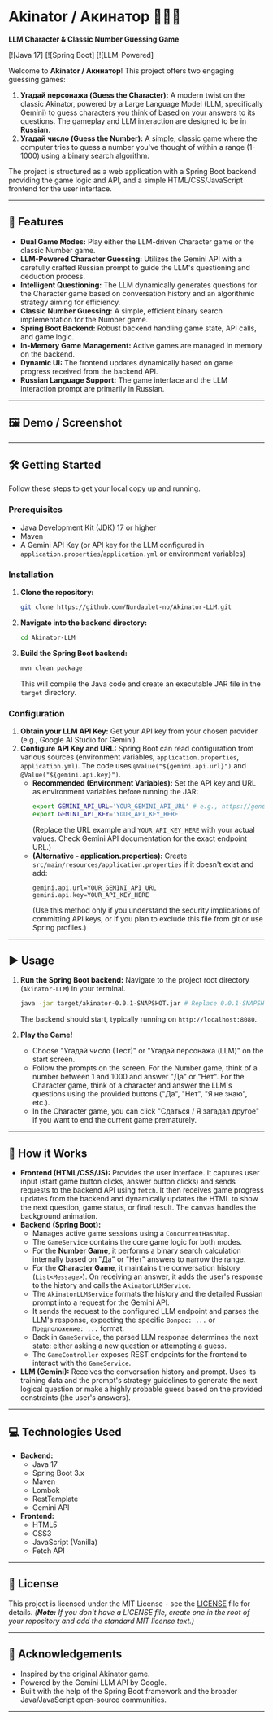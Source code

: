 # Akinator / Акинатор 🧞‍♂️🔢

**LLM Character & Classic Number Guessing Game**

[![Java 17]
[![Spring Boot]
[![LLM-Powered]

Welcome to **Akinator / Акинатор**! This project offers two engaging guessing games:

1.  **Угадай персонажа (Guess the Character):** A modern twist on the classic Akinator, powered by a Large Language Model (LLM, specifically Gemini) to guess characters you think of based on your answers to its questions. The gameplay and LLM interaction are designed to be in **Russian**.
2.  **Угадай число (Guess the Number):** A simple, classic game where the computer tries to guess a number you've thought of within a range (1-1000) using a binary search algorithm.

The project is structured as a web application with a Spring Boot backend providing the game logic and API, and a simple HTML/CSS/JavaScript frontend for the user interface.

---

## 🌟 Features

*   **Dual Game Modes:** Play either the LLM-driven Character game or the classic Number game.
*   **LLM-Powered Character Guessing:** Utilizes the Gemini API with a carefully crafted Russian prompt to guide the LLM's questioning and deduction process.
*   **Intelligent Questioning:** The LLM dynamically generates questions for the Character game based on conversation history and an algorithmic strategy aiming for efficiency.
*   **Classic Number Guessing:** A simple, efficient binary search implementation for the Number game.
*   **Spring Boot Backend:** Robust backend handling game state, API calls, and game logic.
*   **In-Memory Game Management:** Active games are managed in memory on the backend.
*   **Dynamic UI:** The frontend updates dynamically based on game progress received from the backend API.
*   **Russian Language Support:** The game interface and the LLM interaction prompt are primarily in Russian.

---

## 🖼️ Demo / Screenshot




---

## 🛠️ Getting Started

Follow these steps to get your local copy up and running.

### Prerequisites

*   Java Development Kit (JDK) 17 or higher
*   Maven
*   A Gemini API Key (or API key for the LLM configured in `application.properties`/`application.yml` or environment variables)

### Installation

1.  **Clone the repository:**
    ```bash
    git clone https://github.com/Nurdaulet-no/Akinator-LLM.git
    ```
2.  **Navigate into the backend directory:**
    ```bash
    cd Akinator-LLM
    ```
3.  **Build the Spring Boot backend:**
    ```bash
    mvn clean package
    ```
    This will compile the Java code and create an executable JAR file in the `target` directory.

### Configuration

1.  **Obtain your LLM API Key:** Get your API key from your chosen provider (e.g., Google AI Studio for Gemini).
2.  **Configure API Key and URL:** Spring Boot can read configuration from various sources (environment variables, `application.properties`, `application.yml`). The code uses `@Value("${gemini.api.url}")` and `@Value("${gemini.api.key}")`.
    *   **Recommended (Environment Variables):** Set the API key and URL as environment variables before running the JAR:
        ```bash
        export GEMINI_API_URL='YOUR_GEMINI_API_URL' # e.g., https://generativelanguage.googleapis.com/v1beta/models/gemini-pro:generateContent?key=
        export GEMINI_API_KEY='YOUR_API_KEY_HERE'
        ```
        (Replace the URL example and `YOUR_API_KEY_HERE` with your actual values. Check Gemini API documentation for the exact endpoint URL.)
    *   **(Alternative - application.properties):** Create `src/main/resources/application.properties` if it doesn't exist and add:
        ```properties
        gemini.api.url=YOUR_GEMINI_API_URL
        gemini.api.key=YOUR_API_KEY_HERE
        ```
        (Use this method only if you understand the security implications of committing API keys, or if you plan to exclude this file from git or use Spring profiles.)

---

## ▶️ Usage

1.  **Run the Spring Boot backend:**
    Navigate to the project root directory (`Akinator-LLM`) in your terminal.
    ```bash
    java -jar target/akinator-0.0.1-SNAPSHOT.jar # Replace 0.0.1-SNAPSHOT with the actual version if different
    ```
    The backend should start, typically running on `http://localhost:8080`.


2.  **Play the Game!**
    *   Choose "Угадай число (Тест)" or "Угадай персонажа (LLM)" on the start screen.
    *   Follow the prompts on the screen. For the Number game, think of a number between 1 and 1000 and answer "Да" or "Нет". For the Character game, think of a character and answer the LLM's questions using the provided buttons ("Да", "Нет", "Я не знаю", etc.).
    *   In the Character game, you can click "Сдаться / Я загадал другое" if you want to end the current game prematurely.

---

## 🤔 How it Works

*   **Frontend (HTML/CSS/JS):** Provides the user interface. It captures user input (start game button clicks, answer button clicks) and sends requests to the backend API using `fetch`. It then receives game progress updates from the backend and dynamically updates the HTML to show the next question, game status, or final result. The canvas handles the background animation.
*   **Backend (Spring Boot):**
    *   Manages active game sessions using a `ConcurrentHashMap`.
    *   The `GameService` contains the core game logic for both modes.
    *   For the **Number Game**, it performs a binary search calculation internally based on "Да" or "Нет" answers to narrow the range.
    *   For the **Character Game**, it maintains the conversation history (`List<Message>`). On receiving an answer, it adds the user's response to the history and calls the `AkinatorLLMService`.
    *   The `AkinatorLLMService` formats the history and the detailed Russian prompt into a request for the Gemini API.
    *   It sends the request to the configured LLM endpoint and parses the LLM's response, expecting the specific `Вопрос: ...` or `Предположение: ...` format.
    *   Back in `GameService`, the parsed LLM response determines the next state: either asking a new question or attempting a guess.
    *   The `GameController` exposes REST endpoints for the frontend to interact with the `GameService`.
*   **LLM (Gemini):** Receives the conversation history and prompt. Uses its training data and the prompt's strategy guidelines to generate the next logical question or make a highly probable guess based on the provided constraints (the user's answers).

---

## 💻 Technologies Used

*   **Backend:**
    *   Java 17
    *   Spring Boot 3.x
    *   Maven
    *   Lombok
    *   RestTemplate
    *   Gemini API
*   **Frontend:**
    *   HTML5
    *   CSS3
    *   JavaScript (Vanilla)
    *   Fetch API

---

## 📄 License

This project is licensed under the MIT License - see the [LICENSE](LICENSE) file for details.
*(**Note:** If you don't have a LICENSE file, create one in the root of your repository and add the standard MIT license text.)*

---

## 🙏 Acknowledgements

*   Inspired by the original Akinator game.
*   Powered by the Gemini LLM API by Google.
*   Built with the help of the Spring Boot framework and the broader Java/JavaScript open-source communities.

---